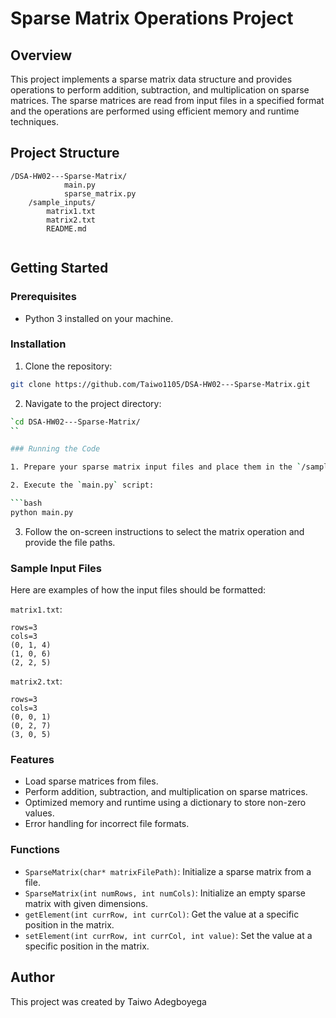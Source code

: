 # Sparse Matrix Operations Project

## Overview

This project implements a sparse matrix data structure and provides operations to perform addition, subtraction, and multiplication on sparse matrices. The sparse matrices are read from input files in a specified format and the operations are performed using efficient memory and runtime techniques.

## Project Structure

```
/DSA-HW02---Sparse-Matrix/
            main.py
            sparse_matrix.py
    /sample_inputs/
        matrix1.txt
        matrix2.txt
        README.md
        
```

## Getting Started

### Prerequisites

- Python 3 installed on your machine.

### Installation

1. Clone the repository:

```bash
git clone https://github.com/Taiwo1105/DSA-HW02---Sparse-Matrix.git
```

2. Navigate to the project directory:

```bash
`cd DSA-HW02---Sparse-Matrix/
``

### Running the Code

1. Prepare your sparse matrix input files and place them in the `/sample_inputs/` directory. Sample files are provided as `matrix1.txt` and `matrix2.txt`.

2. Execute the `main.py` script:

```bash
python main.py
```

3. Follow the on-screen instructions to select the matrix operation and provide the file paths.

### Sample Input Files

Here are examples of how the input files should be formatted:

`matrix1.txt`:
```
rows=3
cols=3
(0, 1, 4)
(1, 0, 6)
(2, 2, 5)
```

`matrix2.txt`:
```
rows=3
cols=3
(0, 0, 1)
(0, 2, 7)
(3, 0, 5)
```

### Features

- Load sparse matrices from files.
- Perform addition, subtraction, and multiplication on sparse matrices.
- Optimized memory and runtime using a dictionary to store non-zero values.
- Error handling for incorrect file formats.

### Functions

- `SparseMatrix(char* matrixFilePath)`: Initialize a sparse matrix from a file.
- `SparseMatrix(int numRows, int numCols)`: Initialize an empty sparse matrix with given dimensions.
- `getElement(int currRow, int currCol)`: Get the value at a specific position in the matrix.
- `setElement(int currRow, int currCol, int value)`: Set the value at a specific position in the matrix.

## Author

This project was created by Taiwo Adegboyega
